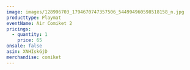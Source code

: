 ```yaml
---
image: images/128996703_1794670747357506_544994960598518158_n.jpg
producttype: Playmat
eventName: Air Comiket 2
pricings:
  - quantity: 1
    price: 65
onsale: false
asin: XNHIskGjD
merchandise: comiket
---
```

